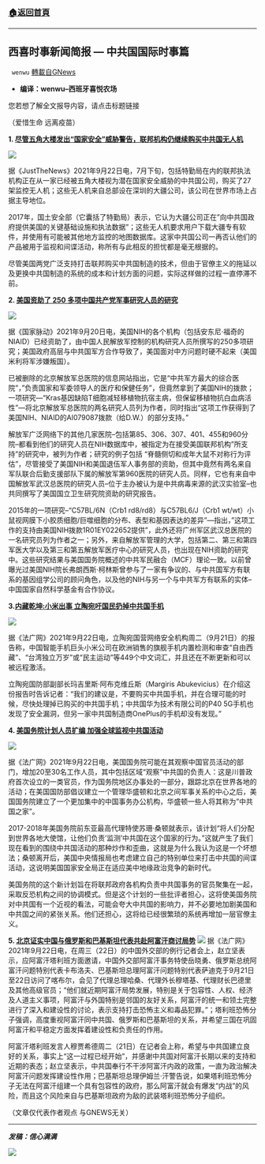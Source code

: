 ###  [:house:返回首頁](https://github.com/ourhimalayas/txt)
---


## 西喜时事新闻简报 — 中共国国际时事篇
` wenwu` [轉載自GNews](https://gnews.org/zh-hans/1549691/)

- **编译：wenwu–西班牙喜悦农场**


您若想了解全文报导内容，请点击标题链接

（爱惜生命 远离疫苗）

**1. [尽管五角大楼发出“国家安全”威胁警告，联邦机构仍继续购买中共国无人机](https://justthenews.com/world/asia/federal-agencies-continue-buy-chinese-drones-despite-pentagon-national-security-threat)**

![](https://assets.gnews.org/wp-content/uploads/2021/09/tempsnip105.png)

据《JustTheNews》2021年9月22日电，7月下旬，包括特勤局在内的联邦执法机构正在从一家已经被五角大楼视为潜在国家安全威胁的中共国公司，购买了27架监控无人机；这些无人机来自总部设在深圳的大疆公司，该公司在世界市场上占据主导地位。

2017年，国土安全部（它囊括了特勤局）表示，它认为大疆公司正在”向中共国政府提供美国的关键基础设施和执法数据”；这些无人机要求用户下载大疆专有软件，并使用有可能被其他地方监控的地图数据库。这家中共国公司一再否认他们的产品被用于监视和间谍活动，称所有与此相反的担忧都是毫无根据的。

尽管美国两党广泛支持打击联邦购买中共国制造的技术，但由于官僚主义的拖延以及更换中共国制造的系统的成本和计划方面的问题，实际这样做的过程一直停滞不前。

**2. [美国资助了 250 多项中国共产党军事研究人员的研究](https://thenationalpulse.com/exclusive/nih-funded-over-250-studies-authored-by-chinese-military/)**

![](https://assets.gnews.org/wp-content/uploads/2021/09/unnamed-2021-09-23T123302.686.png)

据《国家脉动》2021年9月20日电，美国NIH的各个机构（包括安东尼·福奇的NIAID）已经资助了，由中国人民解放军控制的机构研究人员所撰写的250多项研究；美国政府高层与中共国军方合作导致了，美国面对中方问题时硬不起来（美国米利将军涉嫌叛国）。

已被删除的北京解放军总医院的信息网站指出，它是“中共军方最大的综合医院”，”负责国家和军委领导人的医疗和保健任务”，但竟然拿到了美国NIH的拨款；一项研究—“Kras基因缺陷T细胞减轻移植物抗宿主病，但保留移植物抗白血病活性”—将北京解放军总医院的两名研究人员列为作者，同时指出“这项工作获得到了美国NIH、NIAID的AI079087拨款（给D.W.）的部分支持。”

解放军广泛网络下的其他几家医院–包括第85、306、307、401、455和960分院–都看到他们的研究人员在NIH数据库中，被指定为在接受美国联邦机构”所支持”的研究中，被列为作者；研究的例子包括 “脊髓侧切和成年大鼠不对称行为评估”，尽管接受了美国NIH和美国退伍军人事务部的资助，但其中竟然有两名来自军队联合后勤支援部队下属的解放军第960医院的研究人员。同样，它也有来自中国解放军武汉总医院的研究人员–位于主办被认为是中共病毒来源的武汉实验室–也共同撰写了美国国立卫生研究院资助的研究报告。

2015年的一项研究–“C57BL/6N（Crb1 rd8/rd8）与C57BL6/J（Crb1 wt/wt）小鼠视网膜下小胶质细胞/巨噬细胞的分布、表型和基因表达的差异”—指出，”这项工作的支持由美国NIH拨款1R01EY022652提供”，此外还将广州军区武汉总医院的一名研究员列为作者之一；另外，来自解放军管理的大学，包括第二、第三和第四军医大学以及第三和第五解放军医疗中心的研究人员，也出现在NIH资助的研究中。这些研究结果与美国国务院概述的中共军民融合（MCF）理论一致。以前曾曝光过美国NIH院长弗朗西斯·柯林斯曾参与了一家有争议的、与中共国军方有联系的基因组学公司的顾问角色，以及他的NIH与另一个与中共军方有联系的实体–中国国家自然科学基金有合作协议。

**3.[内藏乾坤:小米出事 立陶宛吁国民扔掉中共国手机](https://www.rfi.fr/cn/%E5%9B%BD%E9%99%85/20210922-%E5%86%85%E8%97%8F%E4%B9%BE%E5%9D%A4-%E5%B0%8F%E7%B1%B3%E5%87%BA%E4%BA%8B-%E7%AB%8B%E9%99%B6%E5%AE%9B%E5%90%81%E5%9B%BD%E6%B0%91%E6%89%94%E6%8E%89%E4%B8%AD%E5%9B%BD%E6%89%8B%E6%9C%BA)**

![](https://assets.gnews.org/wp-content/uploads/2021/09/unnamed-2021-09-23T123419.970.png)

据《法广网》2021年9月22日电，立陶宛国营网络安全机构周二（9月21日）的报告称，中国智能手机巨头小米公司在欧洲销售的旗舰手机内置检测和审查“自由西藏”、“台湾独立万岁”或“民主运动”等449个中文词汇，并且还在不断更新和可以被远程激活。

立陶宛国防部副部长玛吉里斯·阿布克维丘斯（Margiris Abukevicius）在介绍这份报告时告诉记者：“我们的建议是，不要购买中共国手机，并在合理可能的时候，尽快处理掉已购买的中共国手机；中共国华为技术有限公司的P40 5G手机也发现了安全漏洞，但另一家中共国制造商OnePlus的手机却没有发现。”

**4. [美国务院计划人员扩编 加强全球监视中共国活动](https://www.rfi.fr/cn/%E5%9B%BD%E9%99%85/20210922-%E7%BE%8E%E5%9B%BD%E5%8A%A1%E9%99%A2%E8%AE%A1%E5%88%92%E4%BA%BA%E5%91%98%E6%89%A9%E7%BC%96-%E5%8A%A0%E5%BC%BA%E5%85%A8%E7%90%83%E7%9B%91%E8%A7%86%E4%B8%AD%E5%9B%BD%E6%B4%BB%E5%8A%A8)**

![](https://assets.gnews.org/wp-content/uploads/2021/09/tempsnip106.png)

据《法广网》2021年9月22日电，美国国务院可能在其观察中国官员活动的部门，增加20至30名工作人员，其中包括区域“观察”中共国的负责人：这是川普政府首次设立的一类官员，作为国务院地区办事处的一部分，跟踪北京在世界各地的活动；在美国国防部倡议建立一个管理华盛顿和北京之间军事关系的中心之后，美国国务院建立了一个更加集中的中国事务办公机构，华盛顿一些人将其称为”中共国之家”。

2017-2018年美国务院前东亚最高代理特使苏珊·桑顿就表示，该计划“将人们分配到世界各地大使馆，让他们负责’监测’中共国在这个国家的行为。”这就产生了我们现在看到的围绕中共国活动的那种炒作和歪曲，这就是为什么我认为这是一个坏想法；桑顿离开后，美国中央情报局也考虑建立自己的特别单位来打击中共国的间谍活动，这说明美国国家安全局正在适应美中地缘政治竞争的新时代。

美国务院的这个新计划旨在将联邦政府各机构负责中共国事务的官员聚集在一起，采取反恐机构之间的协调模式。但是这个计划的一些批评者担心，这将使美国务院对中共国有一个近视的看法，可能会夸大中共国的影响力，并不必要地加剧美国和中共国之间的紧张关系。他们还担心，这将给已经很繁琐的系统再增加一层官僚主义。

**5. [北京证实中国与俄罗斯和巴基斯坦代表共赴阿富汗商讨局势](https://www.rfi.fr/cn/%E6%94%BF%E6%B2%BB/20210922-%E5%8C%97%E4%BA%AC%E8%AF%81%E5%AE%9E%E4%B8%AD%E5%9B%BD%E4%B8%8E%E4%BF%84%E7%BD%97%E6%96%AF%E5%92%8C%E5%B7%B4%E5%9F%BA%E6%96%AF%E5%9D%A6%E4%BB%A3%E8%A1%A8%E5%85%B1%E8%B5%B4%E9%98%BF%E5%AF%8C%E6%B1%97%E5%95%86%E8%AE%A8%E5%B1%80%E5%8A%BF)**
![](https://assets.gnews.org/wp-content/uploads/2021/09/unnamed-2021-09-23T123920.964.png)
据《法广网》2021年9月22日电，在周三（22日）的中国外交部的例行记者会上，赵立坚表示，应阿富汗塔利班方面邀请，中国外交部阿富汗事务特使岳晓勇、俄罗斯总统阿富汗问题特别代表卡布洛夫、巴基斯坦总理阿富汗问题特别代表萨迪克于9月21日至22日访问了喀布尔，会见了代理总理哈桑、代理外长穆塔基、代理财长巴德里及其他高级官员；“他们就近期阿富汗局势发展，特别是关于包容性、人权、经济及人道主义事项，阿富汗与外国特别是邻国的友好关系，阿富汗的统一和领土完整进行了深入和建设性的讨论，表示支持打击恐怖主义和毒品犯罪。”；塔利班恐怖分子强调，高度重视阿富汗同中共国、俄罗斯和巴基斯坦的关系，并希望三国在巩固阿富汗和平稳定方面发挥着建设性和负责任的作用。

阿富汗塔利班发言人穆贾希德周二（21日）在记者会上称，希望与中共国建立良好的关系，事实上“这一过程已经开始”，并感谢中共国对阿富汗长期以来的支持和近期的表态；赵立坚表示，中共国奉行不干涉阿富汗内政的政策，一直为政治解决阿富汗问题发挥建设性作用；巴基斯坦总理伊姆兰·汗警告说，如果塔利班恐怖分子无法在阿富汗组建一个具有包容性的政府，那么阿富汗就会有爆发“内战”的风险，而且这个风险来自与巴基斯坦政府为敌的武装塔利班恐怖分子组织。

（文章仅代表作者观点 与GNEWS无关）

* * *

***发稿：信心满满***

![](https://assets.gnews.org/wp-content/uploads/2021/09/GNEWS_CH.-1.jpeg)
